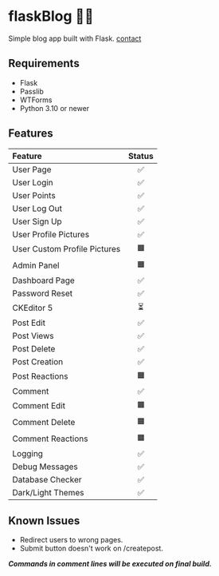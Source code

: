 # flaskBlog ✍🏻

Simple blog app built with Flask.
[contact](https://dogukanurker.com)

## Requirements

- Flask
- Passlib
- WTForms
- Python 3.10 or newer

## Features

| Feature                      | Status |
| :--------------------------- | :----: |
| User Page                    |   ✅   |
| User Login                   |   ✅   |
| User Points                  |   ✅   |
| User Log Out                 |   ✅   |
| User Sign Up                 |   ✅   |
| User Profile Pictures        |   ✅   |
| User Custom Profile Pictures |   🟧   |
| Admin Panel                  |   🟧   |
| Dashboard Page               |   ✅   |
| Password Reset               |   ✅   |
| CKEditor 5                   |   ⏳   |
| Post Edit                    |   ✅   |
| Post Views                   |   ✅   |
| Post Delete                  |   ✅   |
| Post Creation                |   ✅   |
| Post Reactions               |   🟧   |
| Comment                      |   ✅   |
| Comment Edit                 |   🟧   |
| Comment Delete               |   🟧   |
| Comment Reactions            |   🟧   |
| Logging                      |   ✅   |
| Debug Messages               |   ✅   |
| Database Checker             |   ✅   |
| Dark/Light Themes            |   ✅   |

## Known Issues

- Redirect users to wrong pages.
- Submit button doesn't work on /createpost.

**_Commands in comment lines will be executed on final build._**
